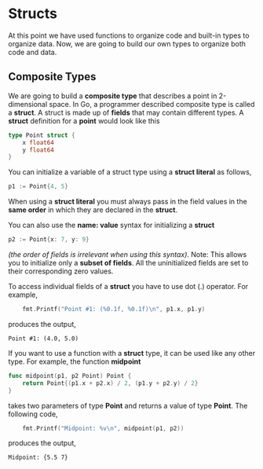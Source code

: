 # Structs

At this point we have used functions to organize code and built-in types to organize data.  Now, we are going to build our own types to organize both code and data.

## Composite Types

We are going to build a **composite type** that describes a point in 2-dimensional space. In Go, a programmer described composite type is called a **struct**.  A struct is made up of **fields** that may contain different types.  A **struct** definition for a **point** would look like this

```go
type Point struct {
	x float64
	y float64
}
```

You can initialize a variable of a struct type using a **struct literal** as follows,

```go
p1 := Point{4, 5}
```

When using a **struct literal** you must always pass in the field values in the **same order** in which they are declared in the **struct**.

You can also use  the **name: value** syntax for initializing a **struct**

```go
p2 := Point{x: 7, y: 9}
```

_(the order of fields is irrelevant when using this syntax)_. Note:  This allows you to initialize only a **subset of fields**. All the uninitialized fields are set to their corresponding zero values.

To access individual fields of a **struct** you have to use dot (.) operator.  For example,

```go
	fmt.Printf("Point #1: (%0.1f, %0.1f)\n", p1.x, p1.y)
```

produces the output,

```
Point #1: (4.0, 5.0)
```

If you want to use a function with a **struct** type, it can be used like any other type.  For example, the function **midpoint**

```go
func midpoint(p1, p2 Point) Point {
	return Point{(p1.x + p2.x) / 2, (p1.y + p2.y) / 2}
}
```

takes two parameters of type **Point** and returns a value of type **Point**.  The following code,

```go
	fmt.Printf("Midpoint: %v\n", midpoint(p1, p2))
```

produces the output,

```
Midpoint: {5.5 7}
```